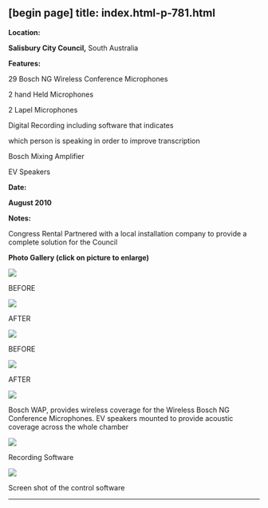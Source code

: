 [begin page]
 title: index.html-p-781.html
----------------------------------------------------------

**Location:**

**Salisbury City Council,**    South Australia

**Features:**

29 Bosch NG Wireless Conference Microphones

2 hand Held Microphones

2 Lapel Microphones

Digital Recording including software that indicates

which person is speaking in order to improve transcription

Bosch Mixing Amplifier

EV Speakers

**Date:**

**August 2010**

**Notes:**

Congress Rental Partnered with a local installation company to provide a complete solution for the Council

**Photo Gallery (click on picture to enlarge)**

[ ![ ](wp-content/uploads/2011/09/salisbury10_before1_s.jpg)](wp-content/uploads/2011/09/salisbury10_before1_l.jpg)

BEFORE

[ ![ ](wp-content/uploads/2011/09/salisbury10_after1_s.jpg)](wp-content/uploads/2011/09/salisbury10_after1_l.jpg)

AFTER

[ ![ ](wp-content/uploads/2011/09/salisbury10_before2_s.jpg)](wp-content/uploads/2011/09/salisbury10_before2_l.jpg)

BEFORE

[ ![ ](wp-content/uploads/2011/09/salisbury10_after2_s.jpg)](wp-content/uploads/2011/09/salisbury10_after2_l.jpg)

AFTER

[ ![ ](wp-content/uploads/2011/09/salisbury10_speaker_s.jpg)](wp-content/uploads/2011/09/salisbury10_speaker_l.jpg)

Bosch WAP, provides wireless coverage for the Wireless Bosch NG Conference Microphones. EV speakers mounted to provide acoustic coverage across the whole chamber

[ ![ ](wp-content/uploads/2011/09/salisbury10_recording_s.jpg)](wp-content/uploads/2011/09/salisbury10_recording_l.jpg)

Recording Software

[ ![ ](wp-content/uploads/2011/09/salisbury10_control_s.jpg)](wp-content/uploads/2011/09/salisbury10_control_l.jpg)

Screen shot of the control software




----------------------------------------------------------
